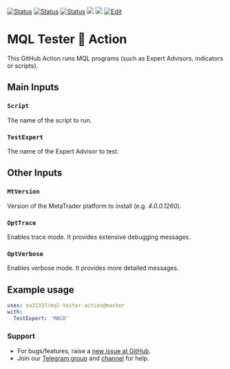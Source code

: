 <!-- markdownlint-configure-file { "MD013": { "line_length": 120 } } -->
<!-- [![Release][github-release-image]][github-release-link] -->
<!-- [![Docker image][docker-build-image]][docker-build-link] -->
[![Status][gha-image-action-master]][gha-link-action-master]
[![Status][gha-image-docker-master]][gha-link-docker-master]
[![Status][gha-image-lint-master]][gha-link-lint-master]
[![][tg-channel-image]][tg-channel-link]
[![][tg-chat-image]][tg-chat-link]
[![Edit][gitpod-image]][gitpod-link]

# MQL Tester 🐳 Action

This GitHub Action runs MQL programs (such as Expert Advisors, indicators or scripts).

## Main Inputs

### `Script`

The name of the script to run.

### `TestExpert`

The name of the Expert Advisor to test.

## Other Inputs

### `MtVersion`

Version of the MetaTrader platform to install (e.g. _4.0.0.1260_).

### `OptTrace`

Enables trace mode. It provides extensive debugging messages.

### `OptVerbose`

Enables verbose mode. It provides more detailed messages.

<!--
## Outputs

### `foo`

Foo bar.
-->

## Example usage

```yaml
uses: ea31337/mql-tester-action@master
with:
  TestExpert: 'MACD'
```

### Support

- For bugs/features, raise a [new issue at GitHub](https://github.com/EA31337/MQL-Tester-Action/issues).
- Join our [Telegram group](https://t.me/EA31337) and [channel](https://t.me/EA31337_Announcements) for help.

<!-- Named links -->

[github-release-image]: https://img.shields.io/github/release/EA31337/MQL-Tester-Action.svg?logo=github
[github-release-link]: https://github.com/EA31337/MQL-Tester-Action/releases
[docker-build-image]: https://images.microbadger.com/badges/image/ea31337/mql-tester-action-action.svg
[docker-build-link]: https://microbadger.com/images/ea31337/mql-tester-action-action
<!-- Telegram links -->
[tg-channel-image]: https://img.shields.io/badge/Telegram-news-0088CC.svg?logo=telegram
[tg-channel-link]: https://t.me/EA31337_News
[tg-chat-image]: https://img.shields.io/badge/Telegram-chat-0088CC.svg?logo=telegram
[tg-chat-link]: https://t.me/EA31337
<!-- GitHub Actions build links -->
[gha-link-action-master]: https://github.com/EA31337/MQL-Tester-Action/actions?query=workflow%3AAction@master+branch%3Amaster
[gha-image-action-master]: https://github.com/EA31337/MQL-Tester-Action/workflows/Action@master/badge.svg
[gha-link-docker-master]: https://github.com/EA31337/MQL-Tester-Action/actions?query=workflow%3ADocker+branch%3Amaster
[gha-image-docker-master]: https://github.com/EA31337/MQL-Tester-Action/workflows/Docker/badge.svg
[gha-link-lint-master]: https://github.com/EA31337/MQL-Tester-Action/actions?query=workflow%3ALint+branch%3Amaster
[gha-image-lint-master]: https://github.com/EA31337/MQL-Tester-Action/workflows/Lint/badge.svg
<!-- Gitpod links -->
[gitpod-image]: https://img.shields.io/badge/Gitpod-ready--to--code-blue?logo=gitpod
[gitpod-link]: https://gitpod.io/#https://github.com/EA31337/MQL-Tester-Action
